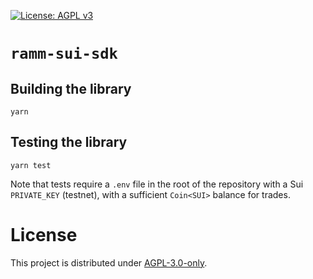 [![License: AGPL v3](https://img.shields.io/badge/License-AGPL_v3-purple.svg)](https://www.gnu.org/licenses/agpl-3.0)

# `ramm-sui-sdk`

## Building the library

`yarn`

## Testing the library

`yarn test`

Note that tests require a `.env` file in the root of the repository with a Sui `PRIVATE_KEY` (testnet),
with a sufficient `Coin<SUI>` balance for trades.

# License

This project is distributed under [AGPL-3.0-only](LICENSE).